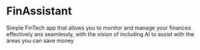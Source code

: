 # FinAssistant
Simple FinTech app that allows you to monitor and manage your finances effectively ans seamlessly, with the vision of including AI to assist with the areas you can save money
